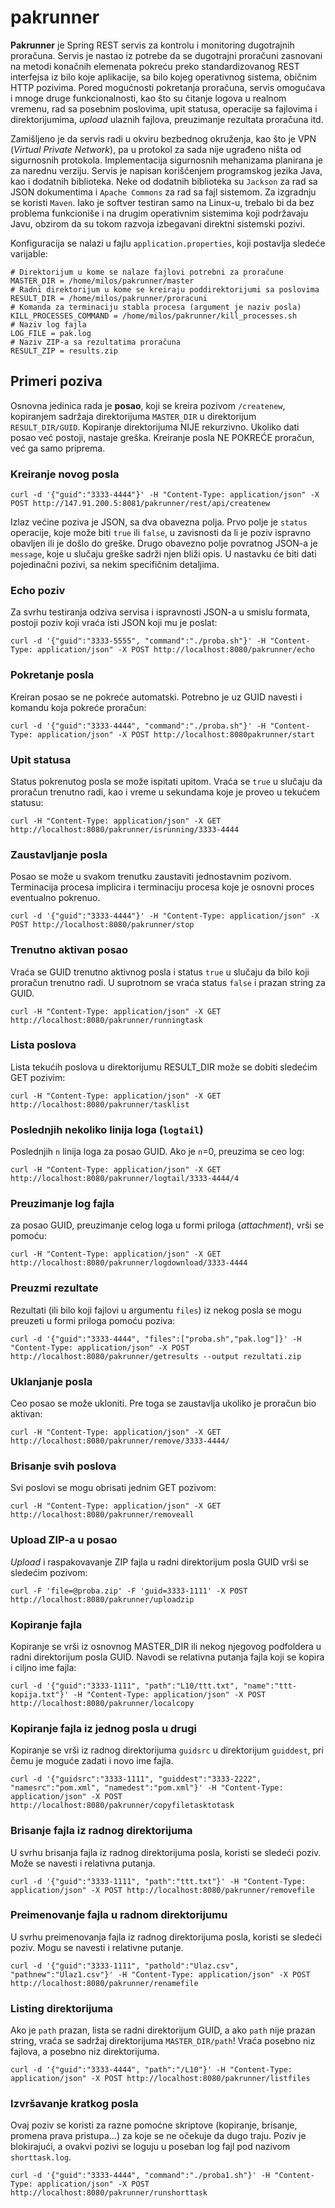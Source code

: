 # pakrunner




**Pakrunner** je Spring REST servis za kontrolu i monitoring dugotrajnih proračuna. Servis je nastao iz potrebe da se dugotrajni proračuni zasnovani na metodi konačnih elemenata pokreću preko standardizovanog REST interfejsa iz bilo koje aplikacije, sa bilo kojeg operativnog sistema, običnim HTTP pozivima. Pored mogućnosti pokretanja proračuna, servis omogućava i mnoge druge funkcionalnosti, kao što su čitanje logova u realnom vremenu, rad sa posebnim poslovima, upit statusa, operacije sa fajlovima i direktorijumima, _upload_ ulaznih fajlova, preuzimanje rezultata proračuna itd.

Zamišljeno je da servis radi u okviru bezbednog okruženja, kao što je VPN (_Virtual Private Network_), pa u protokol za sada nije ugrađeno ništa od sigurnosnih protokola. Implementacija sigurnosnih mehanizama planirana je za narednu verziju. Servis je napisan korišćenjem programskog jezika Java, kao i dodatnih biblioteka. Neke od dodatnih biblioteka su `Jackson` za rad sa JSON dokumentima i `Apache Commons` za rad sa fajl sistemom. Za izgradnju se koristi `Maven`. Iako je softver testiran samo na Linux-u, trebalo bi da bez problema funkcioniše i na drugim operativnim sistemima koji podržavaju Javu, obzirom da su tokom razvoja izbegavani direktni sistemski pozivi. 

Konfiguracija se nalazi u fajlu `application.properties`, koji postavlja sledeće varijable:
```
# Direktorijum u kome se nalaze fajlovi potrebni za proračune
MASTER_DIR = /home/milos/pakrunner/master
# Radni direktorijum u kome se kreiraju poddirektorijumi sa poslovima
RESULT_DIR = /home/milos/pakrunner/proracuni
# Komanda za terminaciju stabla procesa (argument je naziv posla)
KILL_PROCESSES_COMMAND = /home/milos/pakrunner/kill_processes.sh
# Naziv log fajla
LOG_FILE = pak.log
# Naziv ZIP-a sa rezultatima proračuna
RESULT_ZIP = results.zip
```
## Primeri poziva
Osnovna jedinica rada je **posao**, koji se kreira pozivom `/createnew`, kopiranjem sadržaja direktorijuma `MASTER_DIR` u direktorijum `RESULT_DIR/GUID`. Kopiranje direktorijuma NIJE rekurzivno. Ukoliko dati posao već postoji, nastaje greška. Kreiranje posla NE POKREĆE proračun, već ga samo priprema.

### Kreiranje novog posla
`curl -d '{"guid":"3333-4444"}' -H "Content-Type: application/json" -X POST http://147.91.200.5:8081/pakrunner/rest/api/createnew`

Izlaz većine poziva je JSON, sa dva obavezna polja. Prvo polje je `status` operacije, koje može biti `true` ili `false`, u zavisnosti da li je poziv ispravno obavljen ili je došlo do greške. Drugo obavezno polje povratnog JSON-a je `message`, koje u slučaju greške sadrži njen bliži opis. U nastavku će biti dati pojedinačni pozivi, sa nekim specifičnim detaljima. 

### Echo poziv
Za svrhu testiranja odziva servisa i ispravnosti JSON-a u smislu formata, postoji poziv koji vraća isti JSON koji mu je poslat:

`curl -d '{"guid":"3333-5555", "command":"./proba.sh"}' -H "Content-Type: application/json" -X POST http://localhost:8080/pakrunner/echo`

### Pokretanje posla
Kreiran posao se ne pokreće automatski. Potrebno je uz GUID navesti i komandu koja pokreće proračun:

`curl -d '{"guid":"3333-4444", "command":"./proba.sh"}' -H "Content-Type: application/json" -X POST http://localhost:8080pakrunner/start`

### Upit statusa
Status pokrenutog posla se može ispitati upitom. Vraća se `true` u slučaju da proračun trenutno radi, kao i vreme u sekundama koje je proveo u tekućem statusu:

`curl -H "Content-Type: application/json" -X GET http://localhost:8080/pakrunner/isrunning/3333-4444`

### Zaustavljanje posla
Posao se može u svakom trenutku zaustaviti jednostavnim pozivom. Terminacija procesa implicira i terminaciju procesa koje je osnovni proces eventualno pokrenuo. 

`curl -d '{"guid":"3333-4444"}' -H "Content-Type: application/json" -X POST http://localhost:8080/pakrunner/stop`

### Trenutno aktivan posao
Vraća se GUID trenutno aktivnog posla i status `true` u slučaju da bilo koji proračun trenutno radi. U suprotnom se vraća status `false` i prazan string za GUID.

`curl -H "Content-Type: application/json" -X GET http://localhost:8080/pakrunner/runningtask`

### Lista poslova
Lista tekućih poslova u direktorijumu RESULT_DIR može se dobiti sledećim GET pozivim:

`curl -H "Content-Type: application/json" -X GET http://localhost:8080/pakrunner/tasklist`

### Poslednjih nekoliko linija loga (`logtail`)
Poslednjih `n` linija loga za posao GUID. Ako je `n`=0, preuzima se ceo log:

`curl -H "Content-Type: application/json" -X GET http://localhost:8080/pakrunner/logtail/3333-4444/4`

### Preuzimanje log fajla
za posao GUID, preuzimanje celog loga u formi priloga (*attachment*), vrši se pomoću:

`curl -H "Content-Type: application/json" -X GET http://localhost:8080/pakrunner/logdownload/3333-4444`

### Preuzmi rezultate
Rezultati (ili bilo koji fajlovi u argumentu `files`) iz nekog posla se mogu preuzeti u formi priloga pomoću poziva:

`curl -d '{"guid":"3333-4444", "files":["proba.sh","pak.log"]}' -H "Content-Type: application/json" -X POST http://localhost:8080/pakrunner/getresults --output rezultati.zip`

### Uklanjanje posla
Ceo posao se može ukloniti. Pre toga se zaustavlja ukoliko je proračun bio aktivan:

`curl -H "Content-Type: application/json" -X GET http://localhost:8080/pakrunner/remove/3333-4444/`

### Brisanje svih poslova
Svi poslovi se mogu obrisati jednim GET pozivom:

`curl -H "Content-Type: application/json" -X GET http://localhost:8080/pakrunner/removeall`

### Upload ZIP-a u posao 
*Upload* i raspakovavanje ZIP fajla u radni direktorijum posla GUID vrši se sledećim pozivom:

`curl -F 'file=@proba.zip' -F 'guid=3333-1111' -X POST http://localhost:8080/pakrunner/uploadzip`

### Kopiranje fajla 
Kopiranje se vrši iz osnovnog MASTER_DIR ili nekog njegovog podfoldera u radni direktorijum posla GUID. Navodi se relativna putanja fajla koji se kopira i ciljno ime fajla: 

`curl -d '{"guid":"3333-1111", "path":"L10/ttt.txt", "name":"ttt-kopija.txt"}' -H "Content-Type: application/json" -X POST http://localhost:8080/pakrunner/localcopy`

### Kopiranje fajla iz jednog posla u drugi
Kopiranje se vrši iz radnog direktorijuma `guidsrc` u direktorijum `guiddest`, pri čemu je moguće zadati i novo ime fajla. 

`curl -d '{"guidsrc":"3333-1111", "guiddest":"3333-2222", "namesrc":"pom.xml", "namedest":"pom.xml"}' -H "Content-Type: application/json" -X POST http://localhost:8080/pakrunner/copyfiletasktotask`

### Brisanje fajla iz radnog direktorijuma
U svrhu brisanja fajla iz radnog direktorijuma posla, koristi se sledeći poziv. Može se navesti i relativna putanja. 

`curl -d '{"guid":"3333-1111", "path":"ttt.txt"}' -H "Content-Type: application/json" -X POST http://localhost:8080/pakrunner/removefile`

### Preimenovanje fajla u radnom direktorijumu
U svrhu preimenovanja fajla iz radnog direktorijuma posla, koristi se sledeći poziv. Mogu se navesti i relativne putanje. 

`curl -d '{"guid":"3333-1111", "pathold":"Ulaz.csv", "pathnew":"Ulaz1.csv"}' -H "Content-Type: application/json" -X POST http://localhost:8080/pakrunner/renamefile`

### Listing direktorijuma
Ako je `path` prazan, lista se radni direktorijum GUID, a ako `path` nije prazan string, vraća se sadržaj direktorijuma `MASTER_DIR/path`! Vraća posebno niz fajlova, a posebno niz direktorijuma.

`curl -d '{"guid":"3333-4444", "path":"/L10"}' -H "Content-Type: application/json" -X POST http://localhost:8080/pakrunner/listfiles`

### Izvršavanje kratkog posla
Ovaj poziv se koristi za razne pomoćne skriptove (kopiranje, brisanje, promena prava pristupa...) za koje se ne očekuje da dugo traju. Poziv je blokirajući, a ovakvi pozivi se loguju u poseban log fajl pod nazivom `shorttask.log`.

`curl -d '{"guid":"3333-4444", "command":"./proba1.sh"}' -H "Content-Type: application/json" -X POST http://localhost:8080/pakrunner/runshorttask`
